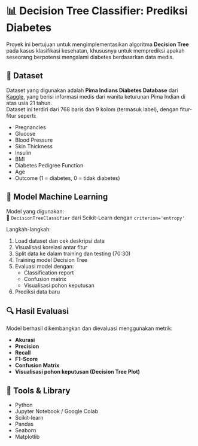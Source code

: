 # 📊 Decision Tree Classifier: Prediksi Diabetes

Proyek ini bertujuan untuk mengimplementasikan algoritma **Decision Tree** pada kasus klasifikasi kesehatan, khususnya untuk memprediksi apakah seseorang berpotensi mengalami diabetes berdasarkan data medis.

## 📁 Dataset

Dataset yang digunakan adalah **Pima Indians Diabetes Database** dari [Kaggle](https://www.kaggle.com/datasets/uciml/pima-indians-diabetes-database), yang berisi informasi medis dari wanita keturunan Pima Indian di atas usia 21 tahun.  
Dataset ini terdiri dari 768 baris dan 9 kolom (termasuk label), dengan fitur-fitur seperti:

- Pregnancies
- Glucose
- Blood Pressure
- Skin Thickness
- Insulin
- BMI
- Diabetes Pedigree Function
- Age
- Outcome (1 = diabetes, 0 = tidak diabetes)

## 🧠 Model Machine Learning

Model yang digunakan:  
🔸 `DecisionTreeClassifier` dari Scikit-Learn dengan `criterion='entropy'`

Langkah-langkah:
1. Load dataset dan cek deskripsi data
2. Visualisasi korelasi antar fitur
3. Split data ke dalam training dan testing (70:30)
4. Training model Decision Tree
5. Evaluasi model dengan:
   - Classification report
   - Confusion matrix
   - Visualisasi pohon keputusan
6. Prediksi data baru

## 🔍 Hasil Evaluasi

Model berhasil dikembangkan dan dievaluasi menggunakan metrik:

- **Akurasi**
- **Precision**
- **Recall**
- **F1-Score**
- **Confusion Matrix**
- **Visualisasi pohon keputusan (Decision Tree Plot)**


## 📌 Tools & Library

- Python
- Jupyter Notebook / Google Colab
- Scikit-learn
- Pandas
- Seaborn
- Matplotlib

